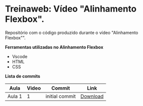 # Treinaweb: Vídeo "Alinhamento Flexbox".

Repositório com o código produzido durante o vídeo "Alinhamento Flexbox"".

**Ferramentas utilizadas no Alinhamento Flexbox**

-   Vscode
-   HTML
-   CSS

**Lista de commits**

Aula | Video | Commit | Link
------ | ------ | ------ | ------
Aula 1 | 1 | initial commit | [Download](https://github.com/treinaweb/youtube-alinhamento-flexbox/archive/569645e1c56964b78e622da39193105ed1f4c831.zip)
